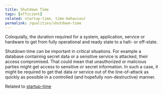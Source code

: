 ```yaml
---
title: Shutdown Time
tags: [efficient]
related: startup-time, time-behaviour
permalink: /qualities/shutdown-time
---
```


Coloquially, the duration required for a system, application, service or hardware to get from fully operational and ready state to a halt- or off-state.

Shutdown time can be important in critical situations. 
For example a database containing secret data or a sensitive service is attacked, their access compromised.
That could mean that unauthorized or malicious parties might get access to sensitive or secret information.
In such a case, it might be required to get that data or service out of the line-of-attack as quickly as possible in a controlled (and hopefully non-destructive) manner.



Related to [startup-time](/qualities/startup-time)
